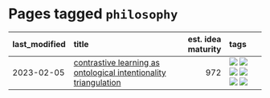 # Pages tagged `philosophy`

|last_modified|title|est. idea maturity|tags
|:---|:---|---:|:---|
|2023-02-05|[contrastive learning as ontological intentionality triangulation](../contrastive_learning_as_ontological_intentionality_triangulation.md)|972|[![](https://img.shields.io/badge/tag-meta-aa21fc)](../tags/meta.md) [![](https://img.shields.io/badge/tag-philosophy-1dc0d1)](../tags/philosophy.md) [![](https://img.shields.io/badge/tag-semiotics-4d5a4)](../tags/semiotics.md) [![](https://img.shields.io/badge/tag-synesthesia-e168be)](../tags/synesthesia.md) [![](https://img.shields.io/badge/tag-theory-96f12e)](../tags/theory.md) [![](https://img.shields.io/badge/tag-wip-ff6770)](../tags/wip.md)|